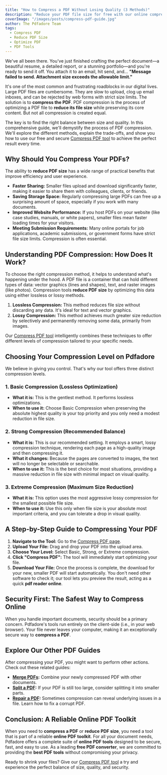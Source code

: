 ```yaml
---
title: "How to Compress a PDF Without Losing Quality (3 Methods)"
description: "Reduce your PDF file size for free with our online compressor. Learn the difference between basic, strong, and extreme compression to find the perfect balance when you compress a PDF."
coverImage: "/images/posts/compress-pdf-guide.jpg"
author: The Pdfadore Team
tags:
  - Compress PDF
  - Reduce PDF Size
  - Optimize PDF
  - PDF Tools
---
```


We've all been there. You've just finished crafting the perfect document—a beautiful resume, a detailed report, or a stunning portfolio—and you're ready to send it off. You attach it to an email, hit send, and... **"Message failed to send. Attachment size exceeds the allowable limit."**

It's one of the most common and frustrating roadblocks in our digital lives. Large PDF files are cumbersome. They are slow to upload, clog up email inboxes, and can be rejected by web forms with strict size limits. The solution is to **compress the PDF**. PDF compression is the process of optimizing a PDF file to **reduce its file size** while preserving its core content. But not all compression is created equal.

The key is to find the right balance between size and quality. In this comprehensive guide, we'll demystify the process of PDF compression. We'll explore the different methods, explain the trade-offs, and show you how to use our free and secure [Compress PDF tool](#/compress) to achieve the perfect result every time.

## Why Should You Compress Your PDFs?

The ability to **reduce PDF size** has a wide range of practical benefits that improve efficiency and user experience.

*   **Faster Sharing:** Smaller files upload and download significantly faster, making it easier to share them with colleagues, clients, or friends.
*   **Saving Storage Space:** Regularly compressing large PDFs can free up a surprising amount of space, especially if you work with many documents.
*   **Improved Website Performance:** If you host PDFs on your website (like case studies, manuals, or white papers), smaller files mean faster loading times for your visitors.
*   **Meeting Submission Requirements:** Many online portals for job applications, academic submissions, or government forms have strict file size limits. Compression is often essential.

## Understanding PDF Compression: How Does It Work?

To choose the right compression method, it helps to understand what's happening under the hood. A PDF file is a container that can hold different types of data: vector graphics (lines and shapes), text, and raster images (like photos). Compression tools **reduce PDF size** by optimizing this data using either lossless or lossy methods.

1.  **Lossless Compression:** This method reduces file size without discarding any data. It's ideal for text and vector graphics.
2.  **Lossy Compression:** This method achieves much greater size reduction by selectively and permanently removing some data, primarily from images.

Our [Compress PDF tool](#/compress) intelligently combines these techniques to offer different levels of compression tailored to your specific needs.

## Choosing Your Compression Level on Pdfadore

We believe in giving you control. That's why our tool offers three distinct compression levels.

### 1. Basic Compression (Lossless Optimization)
*   **What it is:** This is the gentlest method. It performs lossless optimizations.
*   **When to use it:** Choose Basic Compression when preserving the absolute highest quality is your top priority and you only need a modest reduction in file size.

### 2. Strong Compression (Recommended Balance)
*   **What it is:** This is our recommended setting. It employs a smart, lossy compression technique, rendering each page as a high-quality image and then compressing it.
*   **What it changes:** Because the pages are converted to images, the text will no longer be selectable or searchable.
*   **When to use it:** This is the best choice for most situations, providing a massive reduction in file size with minimal impact on visual quality.

### 3. Extreme Compression (Maximum Size Reduction)
*   **What it is:** This option uses the most aggressive lossy compression for the smallest possible file size.
*   **When to use it:** Use this only when file size is your absolute most important criteria, and you can tolerate a drop in visual quality.

## A Step-by-Step Guide to Compressing Your PDF

1.  **Navigate to the Tool:** Go to the [Compress PDF page](#/compress).
2.  **Upload Your File:** Drag and drop your PDF into the upload area.
3.  **Choose Your Level:** Select Basic, Strong, or Extreme compression.
4.  **Click "Compress PDF":** The tool will immediately start optimizing your file.
5.  **Download Your File:** Once the process is complete, the download for your new, smaller PDF will start automatically. You don't need other software to check it; our tool lets you preview the result, acting as a quick **pdf reader online**.

## Security First: The Safest Way to Compress Online

When you handle important documents, security should be a primary concern. Pdfadore's tools run entirely on the client-side (i.e., in your web browser). Your file never leaves your computer, making it an exceptionally secure way to **compress a PDF**.

## Explore Our Other PDF Guides

After compressing your PDF, you might want to perform other actions. Check out these related guides:

*   **[Merge PDFs](#/blog/how-to-merge-pdf-files-ultimate-guide):** Combine your newly compressed PDF with other documents.
*   **[Split a PDF](#/blog/how-to-split-pdf-extract-pages-guide):** If your PDF is still too large, consider splitting it into smaller parts.
*   **[Repair a PDF](#/blog/how-to-repair-corrupt-pdf-guide):** Sometimes compression can reveal underlying issues in a file. Learn how to fix a corrupt PDF.

## Conclusion: A Reliable Online PDF Toolkit

When you need to **compress a PDF** or **reduce PDF size**, you need a tool that is part of a reliable **online PDF toolkit**. For all your document needs, Pdfadore offers a complete suite of **online PDF tools** designed to be secure, fast, and easy to use. As a leading **free PDF converter**, we are committed to providing the **best PDF tools** without compromising your privacy.

Ready to shrink your files? Give our [Compress PDF tool](#/compress) a try and experience the perfect balance of size, quality, and security.